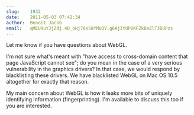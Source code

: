 ```yaml
---
slug:    1932
date:    2011-05-03 07:42:34
author:  Benoit Jacob
email:   qMEU9uYJjZdj.4D_oHj76sS8YMUDV.g6AjItUPVKFZkBaZlT3DUPzs
...
```


Let me know if you have questions about WebGL.

I'm not sure what's meant with "have access to cross-domain content
that page JavaScript cannot see"; do you mean in the case of a very
serious vulnerability in the graphics drivers? In that case, we would
respond by blacklisting these drivers. We have blacklisted WebGL on
Mac OS 10.5 altogether for exactly that reason.

My main concern about WebGL is how it leaks more bits of uniquely
identifying information (fingerprinting). I'm available to discuss
this too if you are interested.
